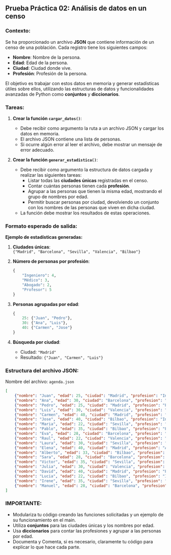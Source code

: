 ## **Prueba Práctica 02: Análisis de datos en un censo**

### **Contexto:**

Se ha proporcionado un archivo **JSON** que contiene información de un censo de una población. Cada registro tiene los siguientes campos:

- **Nombre**: Nombre de la persona.
- **Edad**: Edad de la persona.
- **Ciudad**: Ciudad donde vive.
- **Profesión**: Profesión de la persona.

El objetivo es trabajar con estos datos en memoria y generar estadísticas útiles sobre ellos, utilizando las estructuras de datos y funcionalidades avanzadas de Python como **conjuntos** y **diccionarios**.

### **Tareas:**

1. **Crear la función `cargar_datos()`**:
   - Debe recibir como argumento la ruta a un archivo JSON y cargar los datos en memoria.
   - El archivo JSON contiene una lista de personas.
   - Si ocurre algún error al leer el archivo, debe mostrar un mensaje de error adecuado.

2. **Crear la función `generar_estadistica()`**:
   - Debe recibir como argumento la estructura de datos cargada y realizar las siguientes tareas:
     - Listar todas las **ciudades únicas** registradas en el censo.
     - Contar cuántas personas tienen cada **profesión**.
     - Agrupar a las personas que tienen la misma edad, mostrando el grupo de nombres por edad.
     - Permitir buscar personas por ciudad, devolviendo un conjunto con los nombres de las personas que viven en dicha ciudad.
   - La función debe mostrar los resultados de estas operaciones.

### **Formato esperado de salida:**

**Ejemplo de estadísticas generadas:**

1. **Ciudades únicas**:  
   `{"Madrid", "Barcelona", "Sevilla", "Valencia", "Bilbao"}`

2. **Número de personas por profesión**:  
   ```python
   {
       "Ingeniero": 4,
       "Médico": 3,
       "Abogado": 2,
       "Profesor": 5
   }
   ```

3. **Personas agrupadas por edad**:  
   ```python
   {
       25: {"Juan", "Pedro"},
       30: {"Ana", "Luis"},
       40: {"Carmen", "Jose"}
   }
   ```

4. **Búsqueda por ciudad**:  
   - Ciudad: `"Madrid"`
   - Resultado: `{"Juan", "Carmen", "Luis"}`

### **Estructura del archivo JSON:**

Nombre del archivo: `agenda.json`

```json
[
    {"nombre": "Juan", "edad": 25, "ciudad": "Madrid", "profesion": "Ingeniero"},
    {"nombre": "Ana", "edad": 30, "ciudad": "Barcelona", "profesion": "Médico"},
    {"nombre": "Pedro", "edad": 25, "ciudad": "Madrid", "profesion": "Profesor"},
    {"nombre": "Luis", "edad": 30, "ciudad": "Valencia", "profesion": "Abogado"},
    {"nombre": "Carmen", "edad": 40, "ciudad": "Madrid", "profesion": "Médico"},
    {"nombre": "Jose", "edad": 40, "ciudad": "Bilbao", "profesion": "Ingeniero"},
    {"nombre": "Maria", "edad": 22, "ciudad": "Sevilla", "profesion": "Ingeniero"},
    {"nombre": "Pablo", "edad": 35, "ciudad": "Bilbao", "profesion": "Profesor"},
    {"nombre": "Eva", "edad": 28, "ciudad": "Barcelona", "profesion": "Médico"},
    {"nombre": "Raul", "edad": 22, "ciudad": "Valencia", "profesion": "Profesor"},
    {"nombre": "Laura", "edad": 30, "ciudad": "Sevilla", "profesion": "Ingeniero"},
    {"nombre": "Elena", "edad": 40, "ciudad": "Madrid", "profesion": "Abogado"},
    {"nombre": "Alberto", "edad": 33, "ciudad": "Bilbao", "profesion": "Profesor"},
    {"nombre": "Sara", "edad": 28, "ciudad": "Barcelona", "profesion": "Ingeniero"},
    {"nombre": "Victor", "edad": 35, "ciudad": "Sevilla", "profesion": "Profesor"},
    {"nombre": "Julia", "edad": 30, "ciudad": "Valencia", "profesion": "Ingeniero"},
    {"nombre": "David", "edad": 40, "ciudad": "Madrid", "profesion": "Profesor"},
    {"nombre": "Lucia", "edad": 22, "ciudad": "Bilbao", "profesion": "Ingeniero"},
    {"nombre": "Irene", "edad": 35, "ciudad": "Sevilla", "profesion": "Médico"},
    {"nombre": "Manuel", "edad": 28, "ciudad": "Barcelona", "profesion": "Profesor"}
]
```

### **IMPORTANTE:**
- Modulariza tu código creando las funciones solicitadas y un ejemplo de su funcionamiento en el main.
- Utiliza **conjuntos** para las ciudades únicas y los nombres por edad.
- Usa **diccionarios** para contar las profesiones y agrupar a las personas por edad.
- Documenta y Comenta, si es necesario, claramente tu código para explicar lo que hace cada parte.
